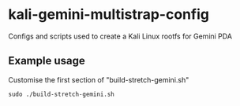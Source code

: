# kali-gemini-multistrap-config
Configs and scripts used to create a Kali Linux rootfs for Gemini PDA

## Example usage
Customise the first section of "build-stretch-gemini.sh"
```
sudo ./build-stretch-gemini.sh
```
